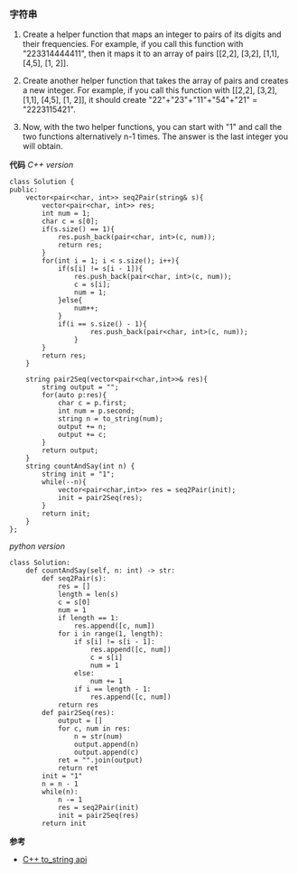 ### 字符串
1. Create a helper function that maps an integer to pairs of its digits and their frequencies. For example, if you call this function with "223314444411", then it maps it to an array of pairs [[2,2], [3,2], [1,1], [4,5], [1, 2]].

2. Create another helper function that takes the array of pairs and creates a new integer. For example, if you call this function with [[2,2], [3,2], [1,1], [4,5], [1, 2]], it should create "22"+"23"+"11"+"54"+"21" = "2223115421".

3. Now, with the two helper functions, you can start with "1" and call the two functions alternatively n-1 times. The answer is the last integer you will obtain.

**代码**
*C++ version*
```
class Solution {
public:
    vector<pair<char, int>> seq2Pair(string& s){
        vector<pair<char, int>> res;
        int num = 1;
        char c = s[0];
        if(s.size() == 1){
            res.push_back(pair<char, int>(c, num));
            return res;
        }
        for(int i = 1; i < s.size(); i++){
            if(s[i] != s[i - 1]){
                res.push_back(pair<char, int>(c, num));
                c = s[i];
                num = 1;
            }else{
                num++;
            }
            if(i == s.size() - 1){
                    res.push_back(pair<char, int>(c, num));
                }
        }
        return res;
    }

    string pair2Seq(vector<pair<char,int>>& res){
        string output = "";
        for(auto p:res){
            char c = p.first;
            int num = p.second;
            string n = to_string(num);
            output += n;
            output += c;
        }
        return output;
    }
    string countAndSay(int n) {
        string init = "1";
        while(--n){
            vector<pair<char,int>> res = seq2Pair(init);
            init = pair2Seq(res);
        }
        return init;
    }
};
```

*python version*
```
class Solution:
    def countAndSay(self, n: int) -> str:
        def seq2Pair(s):
            res = []
            length = len(s)
            c = s[0]
            num = 1
            if length == 1:
                res.append([c, num])
            for i in range(1, length):
                if s[i] != s[i - 1]:
                    res.append([c, num])
                    c = s[i]
                    num = 1
                else:
                    num += 1
                if i == length - 1:
                    res.append([c, num])
            return res
        def pair2Seq(res):
            output = []
            for c, num in res:
                n = str(num)
                output.append(n)
                output.append(c)
            ret = "".join(output)
            return ret
        init = "1"
        n = n - 1
        while(n):
            n -= 1
            res = seq2Pair(init)
            init = pair2Seq(res)
        return init
```

**参考**
- [C++ to_string api](https://cplusplus.com/reference/string/to_string/)
